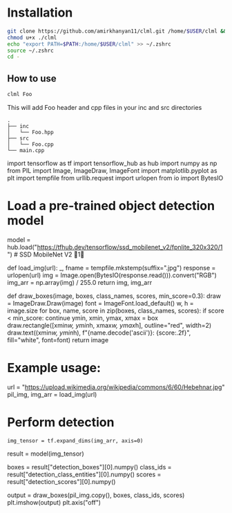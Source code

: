# Installation 
```bash
git clone https://github.com/amirkhanyan11/clml.git /home/$USER/clml && cd /home/$USER/clml
chmod u+x ./clml
echo "export PATH=$PATH:/home/$USER/clml" >> ~/.zshrc
source ~/.zshrc
cd -
```

## How to use
```bash
clml Foo
```
This will add Foo header and cpp files in your inc and src directories 
```
.
├── inc
│   └── Foo.hpp
├── src
│   └── Foo.cpp
└── main.cpp
```


import tensorflow as tf
import tensorflow_hub as hub
import numpy as np
from PIL import Image, ImageDraw, ImageFont
import matplotlib.pyplot as plt
import tempfile
from urllib.request import urlopen
from io import BytesIO

# Load a pre-trained object detection model
model = hub.load("https://tfhub.dev/tensorflow/ssd_mobilenet_v2/fpnlite_320x320/1")  # SSD MobileNet V2 1

def load_img(url):
    _, fname = tempfile.mkstemp(suffix=".jpg")
    response = urlopen(url)
    img = Image.open(BytesIO(response.read())).convert("RGB")
    img_arr = np.array(img) / 255.0
    return img, img_arr

def draw_boxes(image, boxes, class_names, scores, min_score=0.3):
    draw = ImageDraw.Draw(image)
    font = ImageFont.load_default()
    w, h = image.size
    for box, name, score in zip(boxes, class_names, scores):
        if score < min_score: continue
        ymin, xmin, ymax, xmax = box
        draw.rectangle([xmin*w, ymin*h, xmax*w, ymax*h], outline="red", width=2)
        draw.text((xmin*w, ymin*h), f"{name.decode('ascii')}: {score:.2f}", fill="white", font=font)
    return image

# Example usage:
url = "https://upload.wikimedia.org/wikipedia/commons/6/60/Hebehnar.jpg"
pil_img, img_arr = load_img(url)

# Perform detection
	img_tensor = tf.expand_dims(img_arr, axis=0)
result = model(img_tensor)

boxes = result["detection_boxes"][0].numpy()
class_ids = result["detection_class_entities"][0].numpy()
scores = result["detection_scores"][0].numpy()

output = draw_boxes(pil_img.copy(), boxes, class_ids, scores)
plt.imshow(output)
plt.axis("off")
